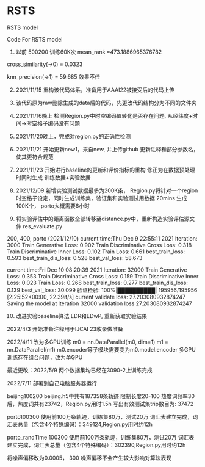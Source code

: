 # RSTS
RSTS model

Code For RSTS model
1. 以前 500200 训练60K次 mean_rank =473.1886965376782

cross_similarity(->0) = 0.0323 

knn_precision(->1) = 59.685  效果不佳

2. 2021/11/15 重构该代码体系，准备用于AAAI22被接受后的代码上传

3. 该代码原为raw删除生成的data后的代码，先更改代码结构分为不同的文件夹

4. 2021/11/16晚上 检测Region.py中时空编码值转化是否存在问题, 从经纬度+时间->时空格子编码没有问题

5. 2021/11/20晚上，完成对region.py的正确性检测

6. 2021/11/21 开始更新new1，来自new, 并上传github
   更新注释和部分参数名，使其更符合规范

7. 2021/11/23 开始进行baseline的更新和评价指标的重构
   修正为在数据预处理时同时生成 训练数据+实验数据

8. 2021/12/09 新增实验测试数据最多为200K条， Region.py将针对一个region时空格子设定，同时生成训练集，验证集和实验测试用数据
20mins 生成100K个， porto大概需要6小时

9. 将实验评估中的距离函数全部转移至distance.py中，重新构造实验评估源文件 res_evaluate.py

200, 400, porto (2021/12/10)
current time:Thu Dec  9 22:55:11 2021
Iteration: 3000
Train Generative Loss: 0.902
Train Discriminative Cross Loss: 0.318
Train Discriminative Inner Loss: 0.102
Train Loss: 0.661
best_train_loss: 0.593
best_train_dis_loss: 0.528
best_val_loss: 58.673

current time:Fri Dec 10 08:20:39 2021
Iteration: 32000
Train Generative Loss: 0.353
Train Discriminative Cross Loss: 0.159
Train Discriminative Inner Loss: 0.023
Train Loss: 0.268
best_train_loss: 0.277
best_train_dis_loss: 0.139
best_val_loss: 30.099
验证检验: 100%|██████████| 195956/195956 [2:25:52<00:00, 22.39it/s]
current validate loss:  27.203080932874247
Saving the model at iteration 32000 validation loss 27.203080932874247

10. 改进实验baseline算法 EDR和EDwP, 重新获取实验结果

2022/4/3 开始准备注释用于IJCAI 23收录做准备

2022/4/11 改为多GPU训练
m0 = nn.DataParallel(m0, dim=1)
m1 = nn.DataParallel(m1)
m0.encoder等子模块需要变为m0.model.encoder
多GPU训练存在组合问题，改为单GPU

最近更改：2022/5/9
两个数据集均已经在3090-2上训练完成

2022/7/11 部署到自己电脑服务器运行

beijing100200 
beijing.h5中共有187358条轨迹
限制长度20-100 热度词频率30后，热度词共有23742，Region.py用时1.5h
写出有效测试集trip数目为:  37472

porto100300
使用前100万条轨迹，训练集80万，测试20万
词汇表建立完成，词汇表总量（包含4个特殊编码）：349124,Region.py用时约12h

porto_randTime 100300
使用前100万条轨迹，训练集80万，测试20万
词汇表建立完成，词汇表总量（包含4个特殊编码）：302390,Region.py用时约12h

将噪声偏移改为0.0005， 300
噪声偏移不会产生较大影响对算法表现
